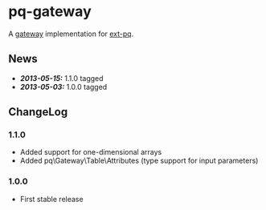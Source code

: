 # pq-gateway

A [gateway](http://martinfowler.com/eaaCatalog/tableDataGateway.html) implementation 
for [ext-pq](https://bitbucket.org/mike_php_net/ext-pq).

## News
* ***2013-05-15:*** 1.1.0 tagged
* ***2013-05-03:*** 1.0.0 tagged

## ChangeLog

### 1.1.0
* Added support for one-dimensional arrays
* Added pq\Gateway\Table\Attributes (type support for input parameters)

### 1.0.0
* First stable release

